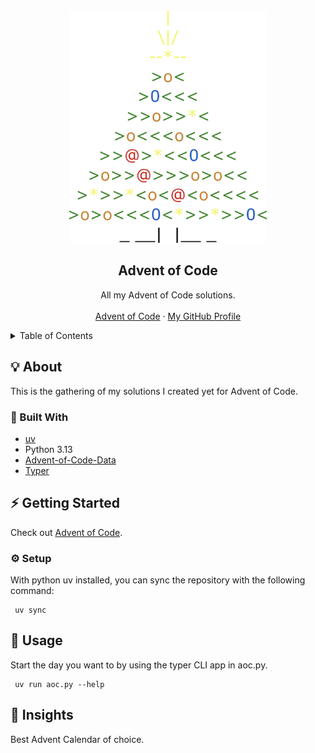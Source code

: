 
<br />
<div align="center">
  <a href="https://github.com/ValentinSiegert/AdventOfCode">
    <picture>
      <source media="(prefers-color-scheme: dark)" srcset="https://raw.githubusercontent.com/ValentinSiegert/AdventOfCode/refs/heads/master/_logo/adventOfCode.png">
      <img alt="Advent of Code" height="371" src="https://raw.githubusercontent.com/ValentinSiegert/AdventOfCode/refs/heads/master/_logo/adventOfCode_light.png">
    </picture>
  </a>
  <h2>Advent of Code</h2>
  <p>
    All my Advent of Code solutions.
    <br />
    <br />
    <a href="https://adventofcode.com/" target="_blank">Advent of Code</a>
    ·
    <a href="https://github.com/ValentinSiegert">My GitHub Profile</a>
  </p>
</div>

<details>
<summary>Table of Contents</summary>

- [About](#-about)
  - [Built With](#-built-with)
- [Getting Started](#-getting-started)
  - [Local Setup](#-setup)
- [Usage](#-usage)
- [Insights](#-insights)

</details>


## 💡 About

This is the gathering of my solutions I created yet for Advent of Code.

### 🧱 Built With

- [uv](https://github.com/astral-sh/uv)
- Python 3.13
- [Advent-of-Code-Data](https://github.com/wimglenn/advent-of-code-data)
- [Typer](https://typer.tiangolo.com/)

## ⚡ Getting Started

Check out [Advent of Code][adventofcode].

### ⚙️ Setup

With python uv installed, you can sync the repository with the following command:
```shell
 uv sync
```

## 👟 Usage

Start the day you want to by using the typer CLI app in aoc.py.

```shell
 uv run aoc.py --help
```

## 👀 Insights

Best Advent Calendar of choice.

<!-- Identifiers, in alphabetical order -->
[adventofcode]: https://adventofcode.com/